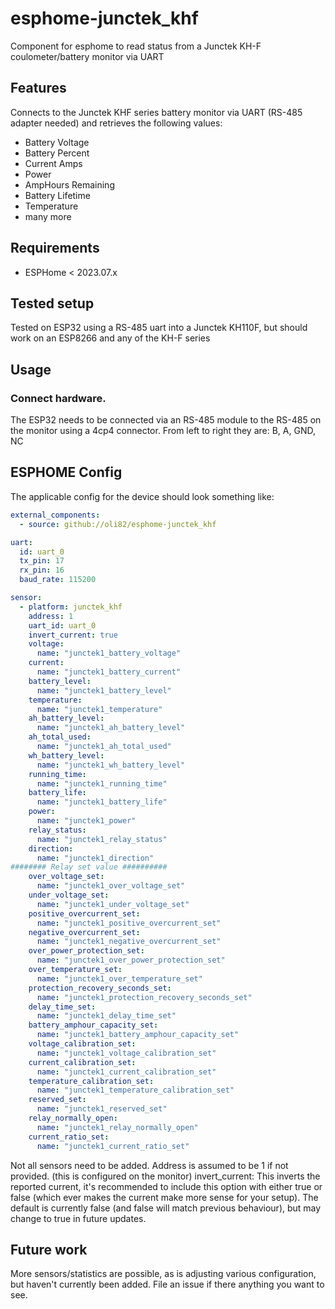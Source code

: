 # esphome-junctek_khf
Component for esphome to read status from a Junctek KH-F coulometer/battery monitor via UART

## Features
Connects to the Junctek KHF series battery monitor via UART (RS-485 adapter needed) and retrieves the following values:
* Battery Voltage
* Battery Percent
* Current Amps
* Power
* AmpHours Remaining
* Battery Lifetime
* Temperature
* many more

## Requirements
* ESPHome < 2023.07.x

## Tested setup
Tested on ESP32 using a RS-485 uart into a Junctek KH110F, but should work on an ESP8266 and any of the KH-F series

## Usage
### Connect hardware.
The ESP32 needs to be connected via an RS-485 module to the RS-485 on the monitor using a 4cp4 connector.
From left to right they are: B, A, GND, NC

## ESPHOME Config
The applicable config for the device should look something like:

```yaml
external_components:
  - source: github://oli82/esphome-junctek_khf

uart:
  id: uart_0
  tx_pin: 17
  rx_pin: 16
  baud_rate: 115200

sensor:
  - platform: junctek_khf
    address: 1
    uart_id: uart_0
    invert_current: true
    voltage:
      name: "junctek1_battery_voltage"
    current:
      name: "junctek1_battery_current"
    battery_level:
      name: "junctek1_battery_level"
    temperature:
      name: "junctek1_temperature"
    ah_battery_level:
      name: "junctek1_ah_battery_level" 
    ah_total_used:
      name: "junctek1_ah_total_used"
    wh_battery_level:
      name: "junctek1_wh_battery_level"
    running_time:
      name: "junctek1_running_time"
    battery_life:
      name: "junctek1_battery_life"
    power:
      name: "junctek1_power"  
    relay_status:
      name: "junctek1_relay_status" 
    direction:   
      name: "junctek1_direction"  
######## Relay set value ##########
    over_voltage_set:   
      name: "junctek1_over_voltage_set"  
    under_voltage_set:
      name: "junctek1_under_voltage_set" 
    positive_overcurrent_set:
      name: "junctek1_positive_overcurrent_set" 
    negative_overcurrent_set:
      name: "junctek1_negative_overcurrent_set" 
    over_power_protection_set:
      name: "junctek1_over_power_protection_set" 
    over_temperature_set:
      name: "junctek1_over_temperature_set" 
    protection_recovery_seconds_set:
      name: "junctek1_protection_recovery_seconds_set" 
    delay_time_set:
      name: "junctek1_delay_time_set" 
    battery_amphour_capacity_set:
      name: "junctek1_battery_amphour_capacity_set" 
    voltage_calibration_set:
      name: "junctek1_voltage_calibration_set" 
    current_calibration_set:
      name: "junctek1_current_calibration_set" 
    temperature_calibration_set:
      name: "junctek1_temperature_calibration_set" 
    reserved_set:
      name: "junctek1_reserved_set" 
    relay_normally_open:
      name: "junctek1_relay_normally_open" 
    current_ratio_set:
      name: "junctek1_current_ratio_set" 
```

Not all sensors need to be added.
Address is assumed to be 1 if not provided. (this is configured on the monitor)
invert_current: This inverts the reported current, it's recommended to include this option with either true or false (which ever makes the current make more sense for your setup). The default is currently false (and false will match previous behaviour), but may change to true in future updates.
## Future work
More sensors/statistics are possible, as is adjusting various configuration, but haven't currently been added. File an issue if there anything you want to see.

